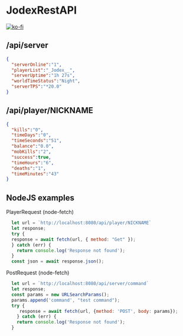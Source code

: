 # JodexRestAPI
[![ko-fi](https://ko-fi.com/img/githubbutton_sm.svg)](https://ko-fi.com/H2H8GLWZE)

## /api/server
```JSON
{
  "serverOnline":"1",
  "playerList":"_Jodex__",
  "serverUptime":"1h 27s", 
  "worldTimeStatus":"Night",
  "serverTPS":"*20.0"
}
```
## /api/player/NICKNAME
```JSON
{
  "kills":"0",
  "timeDays":"0",
  "timeSeconds":"51",
  "balance":"0.0",
  "mobKills":"2",
  "success":true,
  "timeHours":"6",
  "deaths":"1",
  "timeMinutes":"43"
}

```
## NodeJS examples
PlayerRequest (node-fetch)

```js
  let url = `http://localhost:8080/api/player/NICKNAME`
  let response;
  try {
  response = await fetch(url, { method: "Get" });
  } catch (err) {
    return console.log('Response not found');
  }
  const json = await response.json();
```

PostRequest (node-fetch)
```js
  let url = `http://localhost:8080/api/server/command`
  let response;
  const params = new URLSearchParams();
  params.append('command', "test command");
  try {
     response = await fetch(url, {method: 'POST', body: params});
    } catch (err) {
    return console.log('Response not found');
  }
```
